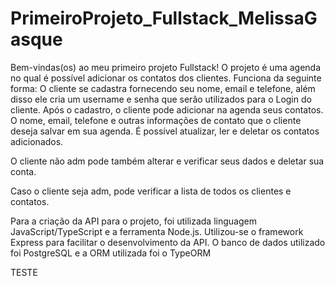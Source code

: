 # PrimeiroProjeto_Fullstack_MelissaGasque

Bem-vindas(os) ao meu primeiro projeto Fullstack!
O projeto é uma agenda no qual é possível adicionar os contatos dos clientes.
Funciona da seguinte forma:
O cliente se cadastra fornecendo seu nome, email e telefone, além disso ele cria um username e senha que serão utilizados para o Login do cliente.
Após o cadastro, o cliente pode adicionar na agenda seus contatos. O nome, email, telefone e outras informações de contato que o cliente deseja salvar em sua agenda. É possível atualizar, ler e deletar os contatos adicionados.

O cliente não adm pode também alterar e verificar seus dados e deletar sua conta.

Caso o cliente seja adm, pode verificar a lista de todos os clientes e contatos.

Para a criação da API para o projeto, foi utilizada linguagem JavaScript/TypeScript e a ferramenta Node.js.
Utilizou-se o framework Express para facilitar o desenvolvimento da API.
O banco de dados utilizado foi PostgreSQL e a ORM utilizada foi o TypeORM


TESTE